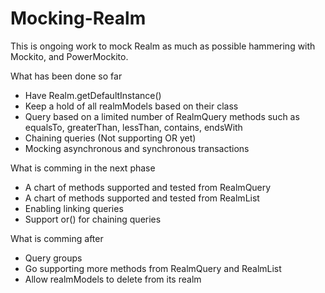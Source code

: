 # Mocking-Realm

This is ongoing work to mock Realm as much as possible hammering with Mockito, and PowerMockito.

What has been done so far
- Have Realm.getDefaultInstance()
- Keep a hold of all realmModels based on their class
- Query based on a limited number of RealmQuery methods such as equalsTo, greaterThan, lessThan, contains, endsWith
- Chaining queries (Not supporting OR yet)
- Mocking asynchronous and synchronous transactions

What is comming in the next phase
- A chart of methods supported and tested from RealmQuery
- A chart of methods supported and tested from RealmList
- Enabling linking queries
- Support or() for chaining queries

What is comming after
- Query groups
- Go supporting more methods from RealmQuery and RealmList
- Allow realmModels to delete from its realm
